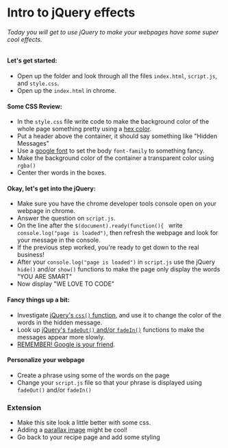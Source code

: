 # Intro to jQuery effects
###### Today you will get to use jQuery to make your webpages have some super cool effects.

#### Let's get started:
* Open up the folder and look through all the files `index.html`, `script.js`, and `style.css`.
* Open up the `index.html` in chrome.

#### Some CSS Review:
* In the `style.css` file write code to make the background color of the whole page something pretty using a [hex color](https://www.google.com/search?q=hex+color+picker&oq=hex+color+picker&aqs=chrome..69i57j0l5.2831j0j1&sourceid=chrome&ie=UTF-8).
* Put a header above the container, it should say something like "Hidden Messages"
* Use a [google font](https://fonts.google.com/) to set the body `font-family` to something fancy.
* Make the background color of the container a transparent color using `rgba()`
* Center ther words in the boxes.

#### Okay, let's get into the jQuery:
* Make sure you have the chrome developer tools console open on your webpage in chrome.
* Answer the question on `script.js`.
* On the line after the `$(document).ready(function(){ ` write `console.log("page is loaded")`, then refresh the webpage and look for your message in the console.
* If the previous step worked, you're ready to get down to the real business!
* After your `console.log("page is loaded")` in `script.js` use the jQuery `hide()` and/or `show()` functions to make the page only display the words "YOU ARE SMART"
* Now display "WE LOVE TO CODE"

#### Fancy things up a bit:
* Investigate [jQuery's `css()` function](http://lmgtfy.com/?q=jQuery+css()), and use it to change the color of the words in the hidden message. 
* Look up [jQuery's `fadeOut()` and/or `fadeIn()`](http://lmgtfy.com/?q=jQuery+fadeOut()) functions to make the messages appear more slowly.
* [REMEMBER! Google is your friend](http://lmgtfy.com/?q=jQuery+fadeOut()).

#### Personalize your webpage
* Create a phrase using some of the words on the page
* Change your `script.js` file so that your phrase is displayed using `fadeOut()` and/or `fadeIn()`

### Extension
* Make this site look a little better with some css. 
* Adding a [parallax image](https://www.w3schools.com/howto/howto_css_parallax.asp) might be cool! 
* Go back to your recipe page and add some styling